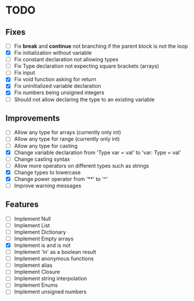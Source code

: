 # TODO

## Fixes
- [ ] Fix **break** and **continue** not branching if the parent block is not the loop
- [x] Fix initialization without variable
- [ ] Fix constant declaration not allowing types
- [ ] Fix Type declaration not expecting square brackets (arrays)
- [ ] Fix input
- [x] Fix void function asking for return
- [x] Fix uninitialized variable declaration
- [x] Fix numbers being unsigned integers
- [ ] Should not allow declaring the type to an existing variable

## Improvements
- [ ] Allow any type for arrays (currently only int)
- [ ] Allow any type for range (currently only int)
- [ ] Allow any type for casting
- [x] Change variable declaration from 'Type var = val' to 'var: Type = val'
- [ ] Change casting syntax
- [ ] Allow more operators on different types such as strings
- [x] Change types to lowercase
- [x] Change power operator from '**' to '^'
- [ ] Improve warning messages

## Features
- [ ] Implement Null
- [ ] Implement List
- [ ] Implement Dictionary
- [ ] Implement Empty arrays
- [x] Implement is and is not
- [ ] Implement 'in' as a boolean result
- [ ] Implement anonymous functions
- [ ] Implement alias
- [ ] Implement Closure
- [ ] Implement string interpolation
- [ ] Implement Enums
- [ ] Implement unsigned numbers